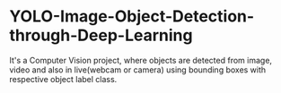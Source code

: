 # YOLO-Image-Object-Detection-through-Deep-Learning
It's a Computer Vision project, where objects are detected from image, video and also in live(webcam or camera) using bounding boxes with respective object label class.  
